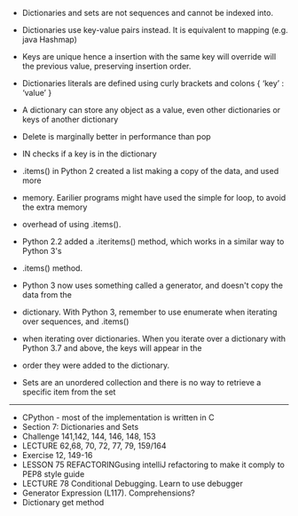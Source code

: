 - Dictionaries and sets are not sequences and cannot be indexed into. 
- Dictionaries use key-value pairs instead. It is equivalent to mapping (e.g. java Hashmap)
- Keys are unique hence a insertion with the same key will override will the previous value, preserving insertion order.
- Dictionaries literals are defined using curly brackets and colons { ‘key’ : ‘value’ }
- A dictionary can store any object as a value, even other dictionaries or keys of another dictionary

- Delete is marginally better in performance than pop
- IN checks if a key is in the dictionary

- .items() in Python 2 created a list making  a copy of the data, and used more
- memory. Earilier programs might have used the simple for loop, to avoid the extra memory
- overhead of using .items().
- Python 2.2 added a .iteritems() method, which works in a similar way to Python 3's
- .items() method.
- Python 3 now uses something called a generator, and doesn't copy the data from the
- dictionary. With Python 3, remember to use enumerate when iterating over sequences, and .items()
- when iterating over dictionaries. When you iterate over a dictionary with Python 3.7 and above, the keys will appear in the
- order they were added to the dictionary.

- Sets are an unordered collection and there is no way to retrieve a specific item from the set


---
- CPython - most of the implementation is written in C
- Section 7: Dictionaries and Sets
- Challenge 141,142, 144, 146, 148, 153
- LECTURE 62,68, 70, 72, 77, 79, 159/164
- Exercise 12, 149-16
- LESSON 75 REFACTORINGusing intelliJ refactoring to make it comply to PEP8 style guide
- LECTURE 78 Conditional Debugging. Learn to use debugger
- Generator Expression (L117). Comprehensions?
- Dictionary get method
